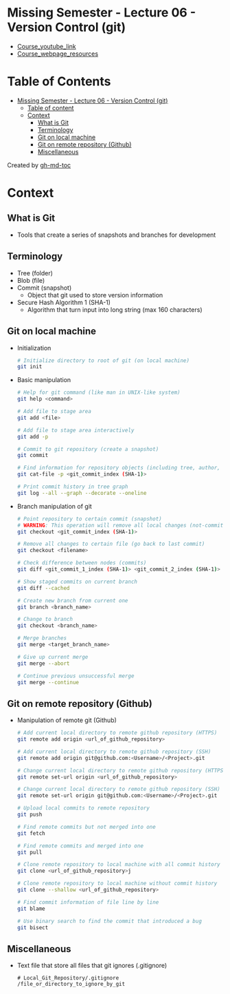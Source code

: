 # Missing Semester - Lecture 06 - Version Control (git)
- [Course_youtube_link](https://www.youtube.com/watch?v=2sjqTHE0zok)
- [Course_webpage_resources](https://missing.csail.mit.edu/2020/version-control/)

Table of Contents
=================

* [Missing Semester - Lecture 06 - Version Control (git)](#missing-semester---lecture-06---version-control-git)
   * [Table of content](#table-of-content)
   * [Context](#context)
      * [What is Git](#what-is-git)
      * [Terminology](#terminology)
      * [Git on local machine](#git-on-local-machine)
      * [Git on remote repository (Github)](#git-on-remote-repository-github)
      * [Miscellaneous](#miscellaneous)

Created by [gh-md-toc](https://github.com/ekalinin/github-markdown-toc)

# Context

## What is Git
- Tools that create a series of snapshots and branches for development

## Terminology
- Tree (folder)
- Blob (file)
- Commit (snapshot)
    - Object that git used to store version information
- Secure Hash Algorithm 1 (SHA-1)
    - Algorithm that turn input into long string (max 160 characters)

## Git on local machine
- Initialization
    ```bash
    # Initialize directory to root of git (on local machine)
    git init
    ```
- Basic manipulation
    ```bash
    # Help for git command (like man in UNIX-like system)
    git help <command>

    # Add file to stage area
    git add <file>

    # Add file to stage area interactively
    git add -p

    # Commit to git repository (create a snapshot)
    git commit

    # Find information for repository objects (including tree, author, commit message and etc.)
    git cat-file -p <git_commit_index (SHA-1)>

    # Print commit history in tree graph
    git log --all --graph --decorate --oneline
    ```
- Branch manipulation of git
    ```bash
    # Point repository to certain commit (snapshot)
    # WARNING: This operation will remove all local changes (not-committed changes)
    git checkout <git_commit_index (SHA-1)>

    # Remove all changes to certain file (go back to last commit)
    git checkout <filename>

    # Check difference between nodes (commits)
    git diff <git_commit_1_index (SHA-1)> <git_commit_2_index (SHA-1)> (filename)

    # Show staged commits on current branch
    git diff --cached

    # Create new branch from current one
    git branch <branch_name>

    # Change to branch
    git checkout <branch_name>

    # Merge branches
    git merge <target_branch_name>

    # Give up current merge
    git merge --abort

    # Continue previous unsuccessful merge
    git merge --continue
    ```

## Git on remote repository (Github)
- Manipulation of remote git (Github)
    ```bash
    # Add current local directory to remote github repository (HTTPS)
    git remote add origin <url_of_github_repository>

    # Add current local directory to remote github repository (SSH)
    git remote add origin git@github.com:<Username>/<Project>.git

    # Change current local directory to remote github repository (HTTPS)
    git remote set-url origin <url_of_github_repository>

    # Change current local directory to remote github repository (SSH)
    git remote set-url origin git@github.com:<Username>/<Project>.git

    # Upload local commits to remote repository
    git push

    # Find remote commits but not merged into one
    git fetch

    # Find remote commits and merged into one
    git pull

    # Clone remote repository to local machine with all commit history
    git clone <url_of_github_repository>j

    # Clone remote repository to local machine without commit history
    git clone --shallow <url_of_github_repository>

    # Find commit information of file line by line
    git blame

    # Use binary search to find the commit that introduced a bug
    git bisect
    ```

## Miscellaneous
- Text file that store all files that git ignores (.gitignore)
    ```text
    # Local_Git_Repository/.gitignore
    /file_or_directory_to_ignore_by_git
    ```
